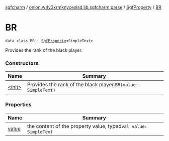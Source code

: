 [sgfcharm](../../../index.md) / [onion.w4v3xrmknycexlsd.lib.sgfcharm.parse](../../index.md) / [SgfProperty](../index.md) / [BR](./index.md)

# BR

`data class BR : `[`SgfProperty`](../index.md)`<SimpleText>`

Provides the rank of the black player.

### Constructors

| Name | Summary |
|---|---|
| [&lt;init&gt;](-init-.md) | Provides the rank of the black player.`BR(value: SimpleText)` |

### Properties

| Name | Summary |
|---|---|
| [value](value.md) | the content of the property value, typed`val value: SimpleText` |
